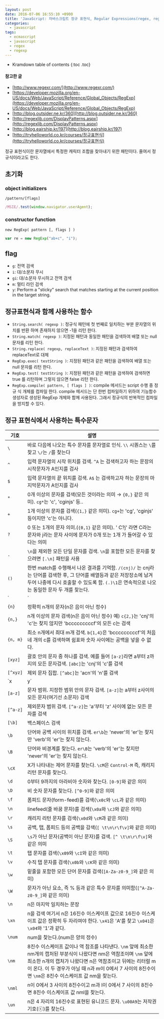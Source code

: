 ```yaml
---
layout: post
date: 2016-07-06 16:55:10 +0900
title: 'JavaScript: 자바스크립트 정규 표현식, Regular Expressions(regex, regexp) in JavaScript'
categories:
  - javascript
tags:
  - ecmascript
  - javascript
  - regex
  - regexp
---
```


* Kramdown table of contents
{:toc .toc}

#### 참고한 글

- [http://www.regexr.com/](http://www.regexr.com/)
- [https://developer.mozilla.org/en-US/docs/Web/JavaScript/Reference/Global_Objects/RegExp](https://developer.mozilla.org/en-US/docs/Web/JavaScript/Reference/Global_Objects/RegExp)
- [http://blog.outsider.ne.kr/360](http://blog.outsider.ne.kr/360)
- [http://regexlib.com/DisplayPatterns.aspx](http://regexlib.com/DisplayPatterns.aspx)
- [http://blog.eairship.kr/197](http://blog.eairship.kr/197)
- [http://tryhelloworld.co.kr/courses/정규표현식](http://tryhelloworld.co.kr/courses/정규표현식)


정규 표현식이란 문자열에서 특정한 캐릭터 조합을 찾아내기 위한 패턴이다. 줄여서 정규식이라고도 한다.

## 초기화

### object initializers

```
/pattern/[flags]
```

```js
/MSIE/.test(window.navigator.userAgent);
```

### constructor function

```
new RegExp( pattern [, flags ] )
```

```js
var re = new RegExp("ab+c", "i");
```

## flag

- `g`: 전역 검색
- `i`: 대/소문자 무시
- `gi`: 대/소문자 무시하고 전역 검색
- `m`: 멀티 라인 검색
- `y`: Perform a "sticky" search that matches starting at the current position in the target string.

## 정규표현식과 함께 사용하는 함수

- `String.search( regexp )`: 정규식 패턴에 첫 번째로 일치하는 부분 문자열의 위치를 반환 하며 존재하지 않으면 -1을 리턴 한다.
- `String.match( regexp )`: 지정된 패턴과 동일한 패턴을 검색하여 배열 또는 null 문자를 리턴 한다.
- `String.replace( regexp, replaceText )`: 지정된 패턴과 검색하여 replaceText로 대체
- `RegExp.exec( testString )`: 지정된 패턴과 같은 패턴을 검색하여 배열 또는 null 문자를 리턴 한다.
- `RegExp.test( testString )`: 지정된 패턴과 같은 패턴을 검색하여 검색하면 true 를 리턴하며 그렇지 않으면 false 리턴 한다.
- `RegExp.compile( pattern, [ flags ] )`: compile 메서드는 script 수행 중 정규 식 개체를 컴파일 한다. compile 메서드는 단 한번 컴파일하기 위하여 기능함수 생성자로 생성된 RegExp 개체와 함께 사용된다. 그래서 정규식의 반복적인 컴파일을 방지할 수 있다.

## 정규 표현식에서 사용하는 특수문자

| 기호      |  설명                                                    |
|--------|--------------------------------------------------------------------------------------------------------------------------------------|
| `\`      |  바로 다음에 나오는 특수 문자를 문자열로 인식. `\\` 시퀀스는 `\`를 찾고 `\/`는 `/`를 찾는다                                                    |
| `^`      |  입력 문자열의 시작 위치를 검색. `^A` 는 검색하고자 하는 문장의 시작문자가 A인지를 검사                                                      |
| `$`      |  입력 문자열의 끝 위치를 검색. `A$` 는 검색하고자 하는 문장의 마지막문자가 A인지를 검사                                                      |
| `*`      |  0개 이상의 문자를 검색(모든 것이라는 의미 → `{0,}` 같은 의미). `cg*`는 'c', 'cginjs' 등..                                                 |
| `+`      |  1개 이상의 문자를 검색(`{1,}` 같은 의미). `cg+`는 'cg', 'cginjs' 등이지만 'c'는 아니다.                                                   |
| `?`      |  0 또는 1개의 문자 의미.(`{0,1}` 같은 의미). ' C?j' 라면 C라는 문자와 j라는 문자 사이에 문자가 0개 또는 1개 가 들어갈 수 있다는 의미           |
| `.`      |  `\n`을 제외한 모든 단일 문자를 검색. `\n`을 포함한 모든 문자를 찾으려면 `[.\n]` 패턴을 사용                                               |
| `()`     |  한번 match를 수행해서 나온 결과를 기억함. `/(cnj)/` 는 cnj라는 단어를 검색한 후, 그 단어를 배열등과 같은 저장장소에 남겨두어 나중에 다시 호출할 수 있도록 함. `(.)\1`은 연속적으로 나오는 동일한 문자 두 개를 찾는다. |
| `|`      |  부분합연산(OR)                                                                                                                       |
| `{n}`    |  정확히 n개의 문자(n은 음이 아닌 정수)                                                                                                  |
| `{n,}`   |  n개 이상의 문자 검색(n은 음이 아닌 정수) 예) `c{2,}`는 'cnj'의 'c'는 찾지 않지만 'bcccccccccf'의 모든 c는 검색                            |
| `{n, m}` |  최소 n개에서 최대 m개 검색. `b{1,4}`은 'bcccccccccf'의 처음 네 개의 c를 검색하며 쉼표와 숫자 사이에는 공백을 넣을 수 없다.                  |
| `[xyz]`  |  괄호 안의 문자 중 하나를 검색. 예를 들어 `[a-z]`라면 a부터 z까지의 모든 문자검색. `[abc]`는 'cnj'의 'c'를 검색                               |
| `[^xyz]` |  제외 문자 집합. `[^abc]`는 'acn'의 'n'를 검색                                                                                          |
| `x|y`    |  x 또는 y를 검색. `c|cginjs`는 'c' 또는 'cginjs'를 검색                                                                                 |
| `[a-z]`  |  문자 범위. 지정한 범위 안의 문자 검색. `[a-z]`는 a부터 z사이의 모든 문자(여기선 소문자) 검색                                               |
| `[^a-z]` |  제외문자 범위 검색. `[^a-z]`는 'a'부터 'z' 사이에 없는 모든 문자를 검색                                                                  |
| `[\b]`   |  백스페이스 검색                                                                                                                       |
| `\b`     |  단어와 공백 사이의 위치를 검색. `er\b`는 'never'의 'er'는 찾지만 'verb'의 'er'는 찾지 않는다.                                             |
| `\B`     |  단어와 비경계를 찾는다. `er\B`는 'verb'의 'er'는 찾지만 'never'의 'er'는 찾지 않는다.                                                    |
| `\cX`    |  X가 나타내는 제어 문자를 찾는다. `\cM`은 `Control-M` 즉, 캐리지 리턴 문자를 찾는다.                                                          |
| `\d`     |  0부터 9까지의 아라비아 숫자와 찾는다. `[0-9]`와 같은 의미                                                                                  |
| `\D`     |  비 숫자 문자를 찾는다. `[^0-9]`와 같은 의미                                                                                               |
| `\f`     |  폼피드 문자(form-feed)를 검색(`\x0c`와 `\cL`과 같은 의미)                                                                                   |
| `\n`     |  linefeed(줄 바꿈 문자)를 검색(`\x0a`와 `\cJ`와 같은 의미)                                                                                   |
| `\r`     |  캐리지 리턴 문자를 검색(`\x0d`와 `\cM`과 같은 의미)                                                                                          |
| `\s`     |  공백, 탭, 폼피드 등의 공백을 감색(`[ \t\n\r\f\v]`와 같은 의미)                                                                             |
| `\S`     |  `\s`가 아닌 문자(공백이 아닌 문자)를 검색. `[^ \t\n\r\f\v]`와 같은 의미                                                                     |
| `\t`     |  탭 문자를 검색(`\x09`와 `\cI`와 같은 의미)                                                                                                  |
| `\v`     |  수직 탭 문자를 검색(`\x0b`와 `\cK`와 같은 의미)                                                                                              |
| `\w`     |  밑줄을 포함한 모든 단어 문자를 검색(`[A-Za-z0-9_]`와 같은 의미)                                                                          |
| `\W`     |  문자가 아닌 요소, 즉 % 등과 같은 특수 문자를 의미함(`[^A-Za-z0-9_]`와 같은 의미)                                                          |
| `\n`     |  n은 마지막 일치하는 문장                                                                                                                |
| `\xn`    |  n을 검색 여기서 n은 16진수 이스케이프 값으로 16진수 이스케이프 값은 정확히 두 자리여야 한다. `\x41`은 'A'를 찾고 `\x041`은 `\x04`와 '1'과 같다.|
| `\num`   |  num을 찾는다.(num은 양의 정수)                                                                                                          |
| `\nm`    |  8진수 이스케이프 값이나 역 참조를 나타낸다. `\nm` 앞에 최소한 nm개의 캡처된 부분식이 나왔다면 nm은 역참조이며 `\nm` 앞에 최소한 n개의 캡처가 나왔다면 n은 역참조이고 뒤에는 리터럴 m이 온다. 이 두 경우가 아닐 때 n과 m이 0에서 7 사이의 8진수이면 `\nm`은 8진수 이스케이프 값 nm을 찾는다. |
| `\nml`   |  n이 0에서 3 사이의 8진수이고 m과 l이 0에서 7 사이의 8진수면 8진수 이스케이프 값 nml을 찾는다.                                               |
| `\un`    |  n은 4 자리의 16진수로 표현된 유니코드 문자. `\u00A9`는 저작권 기호(ⓒ)를 찾는다.                                                             |
